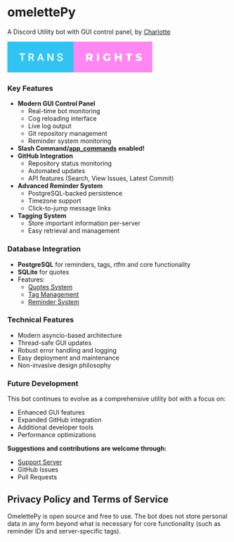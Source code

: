 # omelettePy

A Discord Utility bot with GUI control panel, by [Charlotte](https://github.com/charlotte-2222)

<img src="https://raw.githubusercontent.com/charlotte-2222/charlotte-2222/32de06aa5256b8f3fbee5de105ce485d1bf8f360/trans-rights.svg">

### Key Features

- **Modern GUI Control Panel**
  - Real-time bot monitoring
  - Cog reloading interface
  - Live log output
  - Git repository management
  - Reminder system monitoring
- **Slash Command/**[**app_commands**](https://discordpy.readthedocs.io/en/stable/interactions/api.html?highlight=app_commands#discord.app_commands.AppCommand) **enabled!**
- **GitHub Integration**
  - Repository status monitoring
  - Automated updates
  - API features (Search, View Issues, Latest Commit)
- **Advanced Reminder System**
  - PostgreSQL-backed persistence
  - Timezone support
  - Click-to-jump message links
- **Tagging System**
  - Store important information per-server
  - Easy retrieval and management

### Database Integration

- **PostgreSQL** for reminders, tags, rtfm and core functionality
- **SQLite** for quotes
- Features:
  - [Quotes System](https://github.com/charlotte-2222/omelettePy/blob/master/cogs/events.py#L41)
  - [Tag Management](https://github.com/charlotte-2222/omelettePy/blob/master/cogs/tags.py#L67)
  - [Reminder System](https://github.com/charlotte-2222/omelettePy/blob/master/cogs/reminders.py)

### Technical Features

- Modern asyncio-based architecture
- Thread-safe GUI updates
- Robust error handling and logging
- Easy deployment and maintenance
- Non-invasive design philosophy

### Future Development

This bot continues to evolve as a comprehensive utility bot with a focus on:

- Enhanced GUI features
- Expanded GitHub integration
- Additional developer tools
- Performance optimizations

**Suggestions and contributions are welcome through:**

- [Support Server](https://discord.gg/DPjV9xRRXb)
- GitHub Issues
- Pull Requests

## Privacy Policy and Terms of Service

OmelettePy is open source and free to use. The bot does not store personal data in any form beyond what is necessary for
core functionality (such as reminder IDs and server-specific tags).


